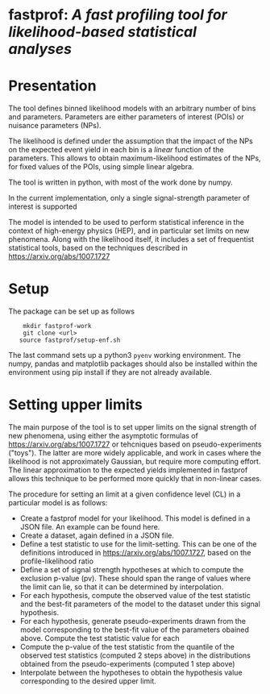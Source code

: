 # fastprof: *A fast profiling tool for likelihood-based statistical analyses*

Presentation
============

The tool defines binned likelihood models with an arbitrary number of bins and parameters. Parameters are either parameters of interest (POIs) or nuisance parameters (NPs).

The likelihood is defined under the assumption that the impact of the NPs on the expected event yield in each bin is a *linear* function of the parameters. This allows to obtain maximum-likelihood estimates of the NPs, for fixed values of the POIs, using simple linear algebra.

The tool is written in python, with most of the work done by numpy.

In the current implementation, only a single signal-strength parameter of interest is supported

The model is intended to be used to perform statistical inference in the context of high-energy physics (HEP), and in particular set limits on new phenomena. Along with the likelihood itself, it includes a set of frequentist statistical tools, based on the techniques described in <https://arxiv.org/abs/1007.1727>

Setup
=====

The package can be set up as follows
```
    mkdir fastprof-work
    git clone <url>
   source fastprof/setup-enf.sh
````
The last command sets up a python3 `pyenv` working environment. The numpy, pandas and matplotlib packages should also be installed within the environment using pip install if they are not already available.

Setting upper limits
====================

The main purpose of the tool is to set upper limits on the signal strength of new phenomena, using either the asymptotic formulas of <https://arxiv.org/abs/1007.1727> or tehcniques based on pseudo-experiments ("toys"). The latter are more widely applicable, and work in cases where the likelihood is not approximately Gaussian, but require more computing effort. The linear approximation to the expected yields implemented in fastprof allows this technique to be performed more quickly that in non-linear cases.

The procedure for setting an limit at a given confidence level (CL) in a particular model is as follows:

   - Create a fastprof model for your likelihood. This model is defined in a JSON file. An example can be found here.
   - Create a dataset, again defined in a JSON file.
   - Define a test statistic to use for the limit-setting. This can be one of the definitions introduced in <https://arxiv.org/abs/1007.1727>, based on the profile-likelihood ratio
   - Define a set of signal strength hypotheses at which to compute the exclusion p-value (pv). These should span the range of values where the limit can lie, so that it can be determined by interpolation.
   - For each hypothesis, compute the observed value of the test statistic and the best-fit parameters of the model to the dataset under this signal hypothesis.
   - For each hypothesis, generate pseudo-experiments drawn from the model corresponding to the best-fit value of the parameters obained above. Compute the test statistic value for each 
   - Compute the p-value of the test statistic from the quantile of the observed test statistics (computed 2 steps above) in the distributions obtained from the pseudo-experiments (computed 1 step above)
   - Interpolate between the hypotheses to obtain the hypothesis value corresponding to the desired upper limit.
